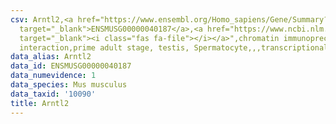 ```yaml
---
csv: Arntl2,<a href="https://www.ensembl.org/Homo_sapiens/Gene/Summary?db=core;g=ENSMUSG00000040187"
  target="_blank">ENSMUSG00000040187</a>,<a href="https://www.ncbi.nlm.nih.gov/pubmed/25450459"
  target="_blank"><i class="fas fa-file"></i></a>",chromatin immunoprecipitation assay,direct
  interaction,prime adult stage, testis, Spermatocyte,,,transcriptional regulation,
data_alias: Arntl2
data_id: ENSMUSG00000040187
data_numevidence: 1
data_species: Mus musculus
data_taxid: '10090'
title: Arntl2
---
```

